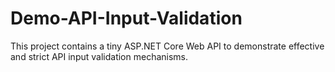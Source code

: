 # Demo-API-Input-Validation
This project contains a tiny ASP.NET Core Web API to demonstrate effective and strict API input validation mechanisms.
